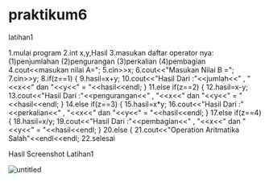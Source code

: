 # praktikum6

latihan1

1.mulai program
2.int x,y,Hasil
3.masukan daftar operator nya:(1)penjumlahan
			      (2)pengurangan
			      (3)perkalian
			      (4)pembagian
4.cout<<masukan nilai A=";
5.cin>>x;
6.cout<<"Masukan Nilai B =";
7.cin>>y;
8.if(z==1)
   {
9.hasil=x+y;
10.cout<<"Hasil Dari :"<<jumlah<<" , "<<x<<" dan "<<y<<" = "<<hasil<<endl;
   }
11.else if(z==2)
   {
12.hasil=x-y;
13.cout<<"Hasil Dari :"<<pengurangan<<" , "<<x<<" dan "<<y<<" = "<<hasil<<endl;
   }
14.else if(z==3)
   {
15.hasil=x*y;
16.cout<<"Hasil Dari :"<<perkalian<<" , "<<x<<" dan "<<y<<" = "<<hasil<<endl;
   }
17.else if(z==4)
   {
18.hasil=x/y;
19.cout<<"Hasil Dari :"<<pembagian<<" , "<<x<<" dan "<<y<<" = "<<hasil<<endl;
   }
20.else
   {
21.cout<<"Operation Aritmatika Salah"<<endl<<endl;
22.selesai


Hasil Screenshot Latihan1


![untitled](https://user-images.githubusercontent.com/44091204/48928572-06111500-ef13-11e8-9db2-29d618240bb9.jpg)
 